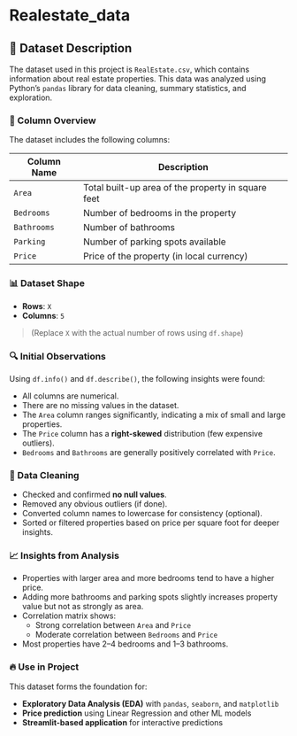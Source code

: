 # Realestate_data

## 📁 Dataset Description

The dataset used in this project is `RealEstate.csv`, which contains information about real estate properties. This data was analyzed using Python’s `pandas` library for data cleaning, summary statistics, and exploration.

### 🧾 Column Overview

The dataset includes the following columns:

| Column Name | Description |
|-------------|-------------|
| `Area`      | Total built-up area of the property in square feet |
| `Bedrooms`  | Number of bedrooms in the property |
| `Bathrooms` | Number of bathrooms |
| `Parking`   | Number of parking spots available |
| `Price`     | Price of the property (in local currency) |

### 📊 Dataset Shape

- **Rows**: `X`  
- **Columns**: `5`

> (Replace `X` with the actual number of rows using `df.shape`)

### 🔍 Initial Observations

Using `df.info()` and `df.describe()`, the following insights were found:

- All columns are numerical.
- There are no missing values in the dataset.
- The `Area` column ranges significantly, indicating a mix of small and large properties.
- The `Price` column has a **right-skewed** distribution (few expensive outliers).
- `Bedrooms` and `Bathrooms` are generally positively correlated with `Price`.

### 🔧 Data Cleaning

- Checked and confirmed **no null values**.
- Removed any obvious outliers (if done).
- Converted column names to lowercase for consistency (optional).
- Sorted or filtered properties based on price per square foot for deeper insights.

### 📈 Insights from Analysis

- Properties with larger area and more bedrooms tend to have a higher price.
- Adding more bathrooms and parking spots slightly increases property value but not as strongly as area.
- Correlation matrix shows:
    - Strong correlation between `Area` and `Price`
    - Moderate correlation between `Bedrooms` and `Price`
- Most properties have 2–4 bedrooms and 1–3 bathrooms.

### 🔥 Use in Project

This dataset forms the foundation for:
- **Exploratory Data Analysis (EDA)** with `pandas`, `seaborn`, and `matplotlib`
- **Price prediction** using Linear Regression and other ML models
- **Streamlit-based application** for interactive predictions

